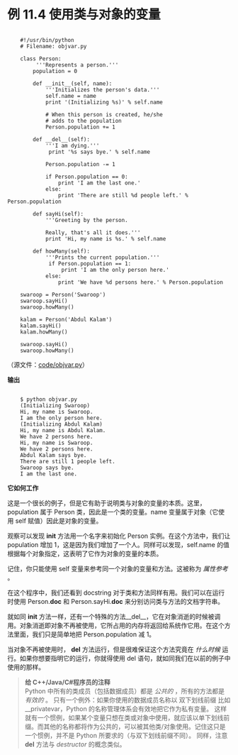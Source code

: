 # 例 11.4 使用类与对象的变量

```

    #!/usr/bin/python
    # Filename: objvar.py
    
    class Person:
         '''Represents a person.'''
        population = 0

        def __init__(self, name):
            '''Initializes the person's data.'''
            self.name = name
            print '(Initializing %s)' % self.name

            # When this person is created, he/she
            # adds to the population
            Person.population += 1

        def __del__(self):
            '''I am dying.'''
             print '%s says bye.' % self.name

            Person.population -= 1

            if Person.population == 0:
                print 'I am the last one.'
            else:
                print 'There are still %d people left.' % Person.population

        def sayHi(self):
            '''Greeting by the person.

            Really, that's all it does.'''
            print 'Hi, my name is %s.' % self.name

        def howMany(self):
            '''Prints the current population.'''
             if Person.population == 1:
                 print 'I am the only person here.'
            else:
                print 'We have %d persons here.' % Person.population

    swaroop = Person('Swaroop')
    swaroop.sayHi()
    swaroop.howMany()
    
    kalam = Person('Abdul Kalam')
    kalam.sayHi()
    kalam.howMany()
    
    swaroop.sayHi()
    swaroop.howMany()

```


（源文件：[code/objvar.py](http://woodpecker.org.cn/abyteofpython_cn/chinese/code/objvar.py)）

**输出**

```

    $ python objvar.py
    (Initializing Swaroop)
    Hi, my name is Swaroop.
    I am the only person here.
    (Initializing Abdul Kalam)
    Hi, my name is Abdul Kalam.
    We have 2 persons here.
    Hi, my name is Swaroop.
    We have 2 persons here.
    Abdul Kalam says bye.
    There are still 1 people left.
    Swaroop says bye.
    I am the last one.

```

**它如何工作**

这是一个很长的例子，但是它有助于说明类与对象的变量的本质。这里，population 属于 Person 类，因此是一个类的变量。name 变量属于对象（它使用 self 赋值）因此是对象的变量。

观察可以发现 __init__ 方法用一个名字来初始化 Person 实例。在这个方法中，我们让 population 增加 1，这是因为我们增加了一个人。同样可以发现，self.name 的值根据每个对象指定，这表明了它作为对象的变量的本质。

记住，你只能使用 self 变量来参考同一个对象的变量和方法。这被称为 *属性参考* 。

在这个程序中，我们还看到 docstring 对于类和方法同样有用。我们可以在运行时使用 Person.__doc__ 和 Person.sayHi.__doc__ 来分别访问类与方法的文档字符串。
 
就如同 __init__ 方法一样，还有一个特殊的方法__del__，它在对象消逝的时候被调用。对象消逝即对象不再被使用，它所占用的内存将返回给系统作它用。在这个方法里面，我们只是简单地把 Person.population 减 1。

当对象不再被使用时， __del__ 方法运行，但是很难保证这个方法究竟在 *什么时候* 运行。如果你想要指明它的运行，你就得使用 del 语句，就如同我们在以前的例子中使用的那样。

> **给 C++/Java/C#程序员的注释**  
Python 中所有的类成员（包括数据成员）都是 *公共的* ，所有的方法都是 *有效的* 。
只有一个例外：如果你使用的数据成员名称以 双下划线前缀 比如  __privatevar，Python 的名称管理体系会有效地把它作为私有变量。
这样就有一个惯例，如果某个变量只想在类或对象中使用，就应该以单下划线前缀。而其他的名称都将作为公共的，可以被其他类/对象使用。记住这只是一个惯例，并不是 Python 所要求的（与双下划线前缀不同）。
同样，注意 __del__ 方法与 *destructor* 的概念类似。